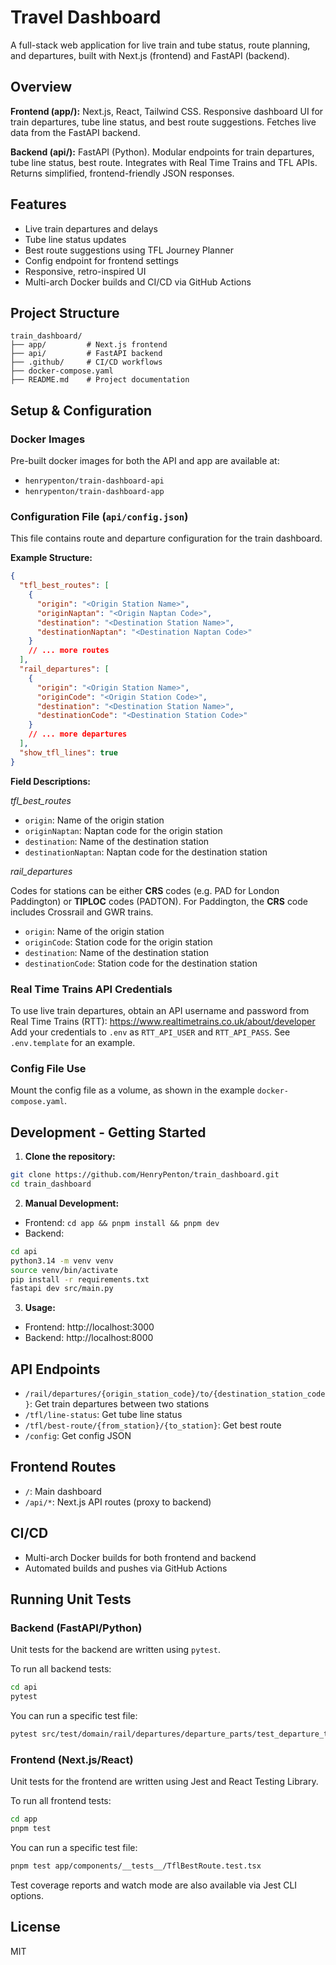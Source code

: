 # Travel Dashboard

A full-stack web application for live train and tube status, route planning, and departures, built with Next.js (frontend) and FastAPI (backend).

## Overview

**Frontend (app/):** Next.js, React, Tailwind CSS. Responsive dashboard UI for train departures, tube line status, and best route suggestions. Fetches live data from the FastAPI backend.

**Backend (api/):** FastAPI (Python). Modular endpoints for train departures, tube line status, best route. Integrates with Real Time Trains and TFL APIs. Returns simplified, frontend-friendly JSON responses.

## Features

- Live train departures and delays
- Tube line status updates
- Best route suggestions using TFL Journey Planner
- Config endpoint for frontend settings
- Responsive, retro-inspired UI
- Multi-arch Docker builds and CI/CD via GitHub Actions

## Project Structure

```
train_dashboard/
├── app/         # Next.js frontend
├── api/         # FastAPI backend
├── .github/     # CI/CD workflows
├── docker-compose.yaml
├── README.md    # Project documentation
```

## Setup & Configuration

### Docker Images

Pre-built docker images for both the API and app are available at:

- `henrypenton/train-dashboard-api`
- `henrypenton/train-dashboard-app`

### Configuration File (`api/config.json`)

This file contains route and departure configuration for the train dashboard.

**Example Structure:**

```json
{
  "tfl_best_routes": [
    {
      "origin": "<Origin Station Name>",
      "originNaptan": "<Origin Naptan Code>",
      "destination": "<Destination Station Name>",
      "destinationNaptan": "<Destination Naptan Code>"
    }
    // ... more routes
  ],
  "rail_departures": [
    {
      "origin": "<Origin Station Name>",
      "originCode": "<Origin Station Code>",
      "destination": "<Destination Station Name>",
      "destinationCode": "<Destination Station Code>"
    }
    // ... more departures
  ],
  "show_tfl_lines": true
}
```

**Field Descriptions:**

_tfl_best_routes_

- `origin`: Name of the origin station
- `originNaptan`: Naptan code for the origin station
- `destination`: Name of the destination station
- `destinationNaptan`: Naptan code for the destination station

_rail_departures_

Codes for stations can be either **CRS** codes (e.g. PAD for London Paddington) or **TIPLOC** codes (PADTON). For Paddington, the **CRS** code includes Crossrail and GWR trains.

- `origin`: Name of the origin station
- `originCode`: Station code for the origin station
- `destination`: Name of the destination station
- `destinationCode`: Station code for the destination station

### Real Time Trains API Credentials

To use live train departures, obtain an API username and password from Real Time Trains (RTT): https://www.realtimetrains.co.uk/about/developer
Add your credentials to `.env` as `RTT_API_USER` and `RTT_API_PASS`. See `.env.template` for an example.

### Config File Use

Mount the config file as a volume, as shown in the example `docker-compose.yaml`.

## Development - Getting Started

1. **Clone the repository:**

```sh
git clone https://github.com/HenryPenton/train_dashboard.git
cd train_dashboard
```

2. **Manual Development:**

- Frontend: `cd app && pnpm install && pnpm dev`
- Backend:

```sh
cd api
python3.14 -m venv venv
source venv/bin/activate
pip install -r requirements.txt
fastapi dev src/main.py
```

3. **Usage:**

- Frontend: http://localhost:3000
- Backend: http://localhost:8000

## API Endpoints

- `/rail/departures/{origin_station_code}/to/{destination_station_code}`: Get train departures between two stations
- `/tfl/line-status`: Get tube line status
- `/tfl/best-route/{from_station}/{to_station}`: Get best route
- `/config`: Get config JSON

## Frontend Routes

- `/`: Main dashboard
- `/api/*`: Next.js API routes (proxy to backend)

## CI/CD

- Multi-arch Docker builds for both frontend and backend
- Automated builds and pushes via GitHub Actions

## Running Unit Tests

### Backend (FastAPI/Python)

Unit tests for the backend are written using `pytest`.

To run all backend tests:

```sh
cd api
pytest
```

You can run a specific test file:

```sh
pytest src/test/domain/rail/departures/departure_parts/test_departure_times.py
```

### Frontend (Next.js/React)

Unit tests for the frontend are written using Jest and React Testing Library.

To run all frontend tests:

```sh
cd app
pnpm test
```

You can run a specific test file:

```sh
pnpm test app/components/__tests__/TflBestRoute.test.tsx
```

Test coverage reports and watch mode are also available via Jest CLI options.

## License

MIT
